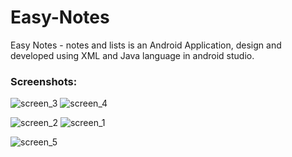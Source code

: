 # Easy-Notes
Easy Notes - notes and lists is an Android Application, design and developed using XML and Java language in android studio.

### Screenshots:

![screen_3](https://user-images.githubusercontent.com/78471553/140938929-5ea3d7a8-67ed-429f-9211-fa1e51ef31b1.png)               ![screen_4](https://user-images.githubusercontent.com/78471553/140939204-4a208e03-0e50-4122-ad2b-fd141864e644.png)

![screen_2](https://user-images.githubusercontent.com/78471553/140941061-59ef2359-c54b-4a3e-b1cb-0f78b09a8d8b.png)               ![screen_1](https://user-images.githubusercontent.com/78471553/140941444-68af5f77-d35a-4ec0-a359-7ee6634d90ab.png)

![screen_5](https://user-images.githubusercontent.com/78471553/140941572-ede7e0ea-a1fc-4b11-82a5-e9689c482a62.png)






